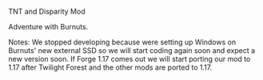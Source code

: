 TNT and Disparity Mod

Adventure with Burnuts.

Notes:
We stopped developing because were setting up Windows on Burnuts' new external SSD so we will start coding again soon and expect a new version soon.
If Forge 1.17 comes out we will start porting our mod to 1.17 after Twilight Forest and the other mods are ported to 1.17.

